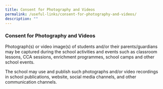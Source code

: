 ```yaml
---
title: Consent for Photography and Videos
permalink: /useful-links/consent-for-photography-and-videos/
description: ""
---
```

### **Consent for Photography and Videos**
Photograph(s) or video image(s) of students and/or their parents/guardians may be captured during the school activities and events such as classroom lessons, CCA sessions, enrichment programmes, school camps and other school events.

The school may use and publish such photographs and/or video recordings in school publications, website, social media channels, and other communication channels.